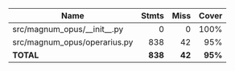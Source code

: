 | Name                             |    Stmts |     Miss |   Cover |
|--------------------------------- | -------: | -------: | ------: |
| src/magnum\_opus/\_\_init\_\_.py |        0 |        0 |    100% |
| src/magnum\_opus/operarius.py    |      838 |       42 |     95% |
|                        **TOTAL** |  **838** |   **42** | **95%** |
